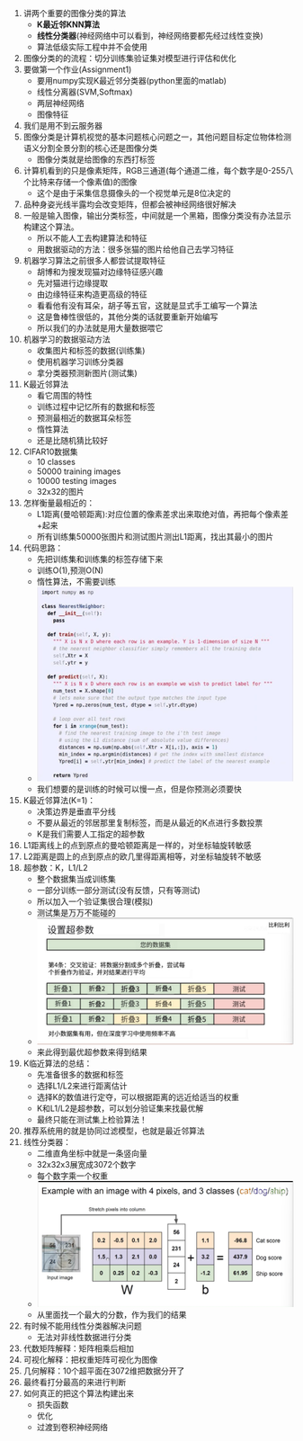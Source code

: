 1. 讲两个重要的图像分类的算法
   - **K最近邻KNN算法**
   - **线性分类器**(神经网络中可以看到，神经网络要都先经过线性变换)
   - 算法低级实际工程中并不会使用
2. 图像分类的的流程：切分训练集验证集对模型进行评估和优化
3. 要做第一个作业(Assignment1)
   - 要用numpy实现K最近邻分类器(python里面的matlab)
   - 线性分离器(SVM,Softmax)
   - 两层神经网络
   - 图像特征
4. 我们是用不到云服务器
5. 图像分类是计算机视觉的基本问题核心问题之一，其他问题目标定位物体检测语义分割全景分割的核心还是图像分类
   - 图像分类就是给图像的东西打标签
6. 计算机看到的只是像素矩阵，RGB三通道(每个通道二维，每个数字是0-255八个比特来存储一个像素值)的图像
   - 这个是由于采集信息摄像头的一个视觉单元是8位决定的
7. 品种身姿光线半露均会改变矩阵，但都会被神经网络很好解决
8. 一般是输入图像，输出分类标签，中间就是一个黑箱，图像分类没有办法显示构建这个算法。
   - 所以不能人工去构建算法和特征
   - 用数据驱动的方法：很多张猫的图片给他自己去学习特征
9.  机器学习算法之前很多人都尝试提取特征
    - 胡博和为搜发现猫对边缘特征感兴趣
    - 先对猫进行边缘提取
    - 由边缘特征来构造更高级的特征
    - 看看他有没有耳朵，胡子等五官，这就是显式手工编写一个算法
    - 这是鲁棒性很低的，其他分类的话就要重新开始编写
    - 所以我们的办法就是用大量数据喂它
10. 机器学习的数据驱动方法
    - 收集图片和标签的数据(训练集)
    - 使用机器学习训练分类器
    - 拿分类器预测新图片(测试集)
11. K最近邻算法
    - 看它周围的特性
    - 训练过程中记忆所有的数据和标签
    - 预测最相近的数据耳朵标签
    - 惰性算法
    - 还是比随机猜比较好
12. CIFAR10数据集
    - 10 classes
    - 50000 training images
    - 10000 testing images
    - 32x32的图片
13. 怎样衡量最相近的：
    - L1距离(曼哈顿距离):对应位置的像素差求出来取绝对值，再把每个像素差+起来
    - 所有训练集50000张图片和测试图片测出L1距离，找出其最小的图片
14. 代码思路：
    - 先把训练集和训练集的标签存储下来
    - 训练O(1),预测O(N)
    - 惰性算法，不需要训练
    - ![Alt text](image.png)
    - 我们想要的是训练的时候可以慢一点，但是你预测必须要快
15. K最近邻算法(K=1)：
    - 决策边界是垂直平分线
    - 不要从最近的邻居那里复制标签，而是从最近的K点进行多数投票
    - K是我们需要人工指定的超参数
16. L1距离线上的点到原点的曼哈顿距离是一样的，对坐标轴旋转敏感
17. L2距离是圆上的点到原点的欧几里得距离相等，对坐标轴旋转不敏感
18. 超参数：K，L1/L2
    - 整个数据集当成训练集
    - 一部分训练一部分测试(没有反馈，只有等测试)
    - 所以加入一个验证集很合理(模拟)
    - 测试集是万万不能碰的
    - ![五折交叉验证](image-2.png)
    - 来此得到最优超参数来得到结果
19. K临近算法的总结：
    - 先准备很多的数据和标签
    - 选择L1/L2来进行距离估计
    - 选择K的数值进行定夺，可以根据距离的远近给适当的权重
    - K和L1/L2是超参数，可以划分验证集来找最优解
    - 最终只能在测试集上检验算法！
20. 推荐系统用的就是协同过滤模型，也就是最近邻算法
21. 线性分类器：
    - 二维直角坐标中就是一条竖向量
    - 32x32x3展宽成3072个数字
    - 每个数字乘一个权重
    - ![Alt text](image-3.png)
    - 从里面找一个最大的分数，作为我们的结果
22. 有时候不能用线性分类器解决问题
    - 无法对非线性数据进行分类
23. 代数矩阵解释：矩阵相乘后相加
24. 可视化解释：把权重矩阵可视化为图像
25. 几何解释：10个超平面在3072维把数据分开了
26. 最终看打分最高的来进行判断
27. 如何真正的把这个算法构建出来
    - 损失函数
    - 优化
    - 过渡到卷积神经网络





